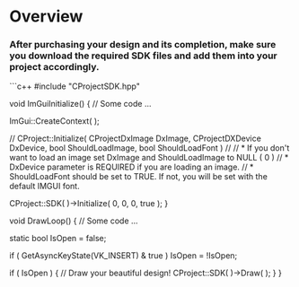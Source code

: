 <h1> Overview </h1>
<h3> After purchasing your design and its completion, make sure you download the required SDK files and add them into your project accordingly.</h3>
```c++
#include "CProjectSDK.hpp"

void ImGuiInitialize()
{
  // Some code ...
  
  ImGui::CreateContext( );
  
  // CProject::Initialize( CProjectDxImage DxImage, CProjectDXDevice DxDevice, bool ShouldLoadImage, bool ShouldLoadFont )
  //
  // * If you don't want to load an image set DxImage and ShouldLoadImage to NULL ( 0 )
  // * DxDevice parameter is REQUIRED if you are loading an image.
  // * ShouldLoadFont should be set to TRUE. If not, you will be set with the default IMGUI font.
  
  CProject::SDK( )->Initialize( 0, 0, 0, true );
}

void DrawLoop() 
{
   // Some code ...
   
   static bool IsOpen = false;
   
   if ( GetAsyncKeyState(VK_INSERT) & true )
        IsOpen = !IsOpen;
        
   if ( IsOpen )
   {
      // Draw your beautiful design!
      CProject::SDK( )->Draw( );
   }
}
```
